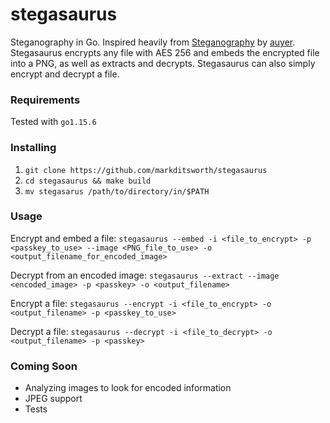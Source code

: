 # stegasaurus
Steganography in Go. Inspired heavily from [Steganography](https://github.com/auyer/steganography) by [auyer](https://github.com/auyer).
Stegasaurus encrypts any file with AES 256 and embeds the encrypted file into a PNG, as well as extracts and decrypts. Stegasaurus can also simply encrypt
and decrypt a file.

### Requirements
Tested with `go1.15.6`

### Installing
1. `git clone https://github.com/markditsworth/stegasaurus`
2. `cd stegasaurus && make build`
3. `mv stegasarus /path/to/directory/in/$PATH`

### Usage
Encrypt and embed a file: `stegasaurus --embed -i <file_to_encrypt> -p <passkey_to_use> --image <PNG_file_to_use> -o <output_filename_for_encoded_image>`

Decrypt from an encoded image: `stegasaurus --extract --image <encoded_image> -p <passkey> -o <output_filename>`

Encrypt a file: `stegasaurus --encrypt -i <file_to_encrypt> -o <output_filename> -p <passkey_to_use>`

Decrypt a file:  `stegasaurus --decrypt -i <file_to_decrypt> -o <output_filename> -p <passkey>`

### Coming Soon
- Analyzing images to look for encoded information
- JPEG support
- Tests

